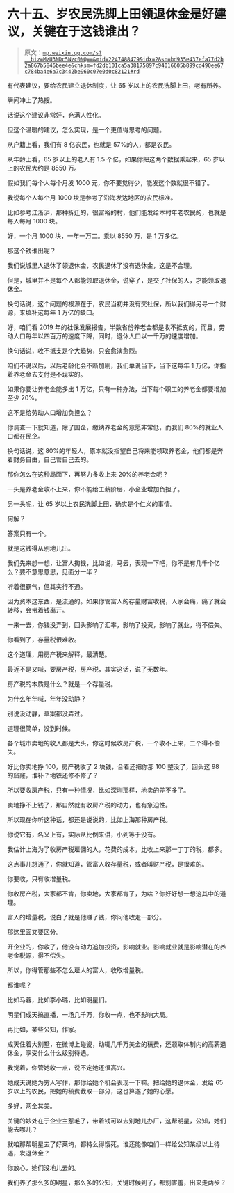 # 六十五、岁农民洗脚上田领退休金是好建议，关键在于这钱谁出？

> 原文：[`mp.weixin.qq.com/s?__biz=MzU3NDc5Nzc0NQ==&mid=2247488479&idx=2&sn=bd935e437efa77d2b2a867b5846bee4e&chksm=fd2db101ca5a38175897c94016605b899cd490ee67c784ba4e6a7c3442be960c07e0d0c82121#rd`](http://mp.weixin.qq.com/s?__biz=MzU3NDc5Nzc0NQ==&mid=2247488479&idx=2&sn=bd935e437efa77d2b2a867b5846bee4e&chksm=fd2db101ca5a38175897c94016605b899cd490ee67c784ba4e6a7c3442be960c07e0d0c82121#rd)

有代表建议，要给农民建立退休制度，让 65 岁以上的农民洗脚上田，老有所养。

瞬间冲上了热搜。

话说这个建议非常好，充满人性化。 

但这个温暖的建议，怎么实现，是一个更值得思考的问题。 

从户籍上看，我们有 8 亿农民，也就是 57%的人，都是农民。 

从年龄上看，65 岁以上的老人有 1.5 个亿，如果你把这两个数据乘起来，65 岁以上的农民大约是 8550 万。

假如我们每个人每个月发 1000 元，你不要觉得少，能发这个数就很不错了。 

我说每个人每个月 1000 块是参考了沿海发达地区的农民标准。

比如参考江浙沪，那种拆迁的，很富裕的村，他们能发给本村年老农民的，也就是每人每月 1000 块。

好，一个月 1000 块，一年一万二。乘以 8550 万，是 1 万多亿。 

那这个钱谁出呢？

我们说城里人退休了领退休金，农民退休了没有退休金，这是不合理。

但是，城里并不是每个人都能领取退休金，说穿了，是交了社保的人，才能领取退休金。

换句话说，这个问题的根源在于，农民当初并没有交社保，所以我们得另寻一个财源，来填补这每年 1 万亿的缺口。 

好，咱们看 2019 年的社保发展报告，半数省份养老金都是收不抵支的，而且，劳动人口每年以四百万的速度下降，同时，退休人口以一千万的速度增加。

换句话说，收不抵支是个大趋势，只会愈演愈烈。

咱们不说以后，以后老龄化会不断加剧，我们单说当下，当下这每年 1 万亿，你指着养老金去支付是不现实的。 

如果你要让养老金能多出 1 万亿，只有一种办法，当下每个职工的养老金都要增加至少 20%。

这不是给劳动人口增加负担么？

你调查一下就知道，除了国企，缴纳养老金的意愿非常低，而我们 80%的就业人口都在民企。 

换句话说，这 80%的年轻人，原本就没指望自己将来能领取养老金，他们都是奔着财务自由，自己管自己去的。

那你怎么在这种局面下，再努力多收上来 20%的养老金呢？ 

一头是养老金收不上来，你不能给工薪阶层，小企业增加负担了。 

另一头呢，让 65 岁以上农民洗脚上田，确实是个仁义的事情。

何解？

答案只有一个。 

就是这钱得从别地儿出。

我们先来想一想，让富人掏钱，比如说，马云，表现一下吧，你不是有几千个亿么？要不意思意思，见面分一半？ 

听着很霸气，但其实行不通。 

因为资本这东西，是流通的。如果你管富人的存量财富收税，人家会痛，痛了就会转移，会带着钱离开。 

一来一去，你钱没弄到，回头影响了汇率，影响了投资，影响了就业，得不偿失。

你看到了，存量税很难收。

这个道理，用房产税来解释，最清楚。

最近不是又喊，要房产税，房产税，其实这话，说了无数年。 

房产税的本质是什么？就是一个存量税。 

为什么年年喊，年年没动静？

别说没动静，草案都没弄过。

道理很简单，没到时候。

各个城市卖地的收入都是大头，你这时候收房产税，一个收不上来，二个得不偿失。 

好比你卖地挣 100，房产税收了 2 块钱，合着还把你那 100 整没了，回头这 98 的窟窿，谁补？地铁还修不修了？ 

所以要收房产税，只有一种情况，比如深圳那样，地卖的差不多了。 

卖地挣不上钱了，那自然就有收房产税的动力，也有急迫性。

所以现在你听这种话，都还是说说的，比如上海那种房产税。 

你说它有，名义上有，实际从比例来讲，小到等于没有。

我估计上海为了收房产税雇佣的人，花费的成本，比收上来那一丁丁的税，都多。

这点事儿想通了，你就知道，管富人收存量税，或者叫财产税，是很难的。 

你要收，只有收增量税。 

你收房产税，大家都不肯，你卖地，大家都肯了，为啥？你好好想一想这其中的道理。

富人的增量税，说白了就是他赚了钱，你问他收走一部分。 

那这里面又要区分。 

开企业的，你收了，他没有动力追加投资，影响就业。影响就业就是影响潜在的养老金税源，得不偿失。

所以，你得管那些不怎么雇人的富人，收取增量税。

都谁呢？

比如马蓉，比如李小璐，比如明星们。

明星们成天搞直播，一场几千万，你收一点，也不影响大局。 

再比如，某些公知，作家。

成天住着大别墅，在微博上碰瓷，动辄几千万美金的稿费，还领取体制内的高薪退休金，享受什么什么级别待遇。

我觉着，你管她收一点，说不定她还很高兴。

她成天说她为穷人写作，那你给她个机会表现一下嘛。把给她的退休金，发给 65 岁以上的农民，把她的稿费截取一部分，这也算遂了她的心愿。 

多好，两全其美。

关键的妙处在于企业主惹毛了，带着钱可以去别地儿办厂，这帮明星，公知，她们能去哪儿？

就咱那帮明星去了好莱坞，都特么得饿死。谁还能像咱们一样给公知某级以上待遇，发退休金？ 

你放心，她们没地儿去的。

我们养了那么多的明星，那么多的公知，关键时候到了，都别害羞，出来走两步？